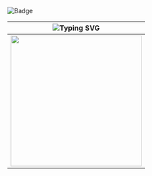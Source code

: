 ![Badge](https://img.shields.io/badge/Hello%20World-JavaScript-green?style=for-the-badge&logo=javascript)


| ![Typing SVG](https://readme-typing-svg.herokuapp.com?font=Fira+Code&size=22&pause=1000&color=FF69B4&center=true&width=435&lines=Thanh+Mai+Ơi!;Làm+người+yêu+tớ+nhé!+❤️) |
| --- |
| <img src="https://thuthuat.hourofcode.vn/wp-content/uploads/2020/05/T%E1%BA%A1o-%E1%BA%A3nh-%C4%91%E1%BB%99ng-trong-powerpoint-1.gif" width="300px"> |
